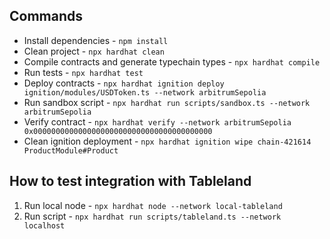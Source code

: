 ## Commands

- Install dependencies - `npm install`
- Clean project - `npx hardhat clean`
- Compile contracts and generate typechain types - `npx hardhat compile`
- Run tests - `npx hardhat test`
- Deploy contracts - `npx hardhat ignition deploy ignition/modules/USDToken.ts --network arbitrumSepolia`
- Run sandbox script - `npx hardhat run scripts/sandbox.ts --network arbitrumSepolia`
- Verify contract - `npx hardhat verify --network arbitrumSepolia 0x0000000000000000000000000000000000000000`
- Clean ignition deployment - `npx hardhat ignition wipe chain-421614 ProductModule#Product`

## How to test integration with Tableland

1. Run local node - `npx hardhat node --network local-tableland`
2. Run script - `npx hardhat run scripts/tableland.ts --network localhost`
